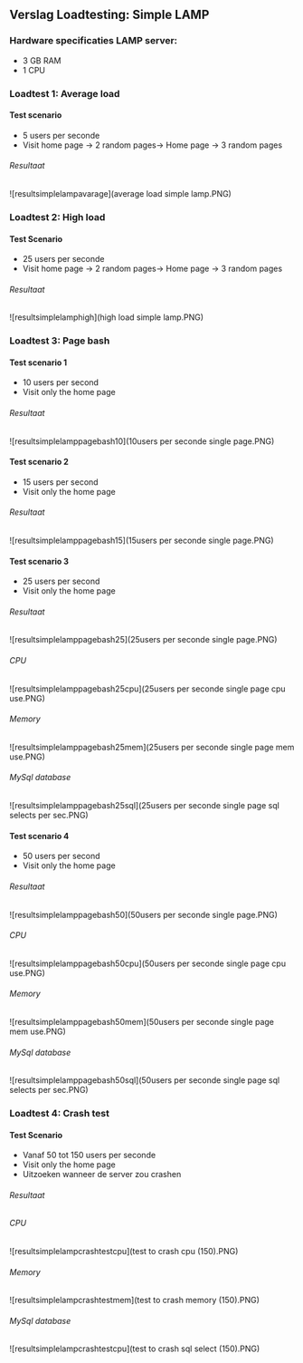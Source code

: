 ## Verslag Loadtesting: Simple LAMP

### Hardware specificaties LAMP server:

* 3 GB RAM
* 1 CPU

### Loadtest 1: Average load

#### Test scenario
* 5 users per seconde
* Visit home page -> 2 random pages-> Home page -> 3 random pages

###### Resultaat

![resultsimplelampavarage](average load simple lamp.PNG)

### Loadtest 2: High load

#### Test Scenario
* 25 users per seconde
* Visit home page -> 2 random pages-> Home page -> 3 random pages

###### Resultaat

![resultsimplelamphigh](high load simple lamp.PNG)

### Loadtest 3: Page bash

#### Test scenario 1
* 10 users per second
* Visit only the home page
 
###### Resultaat

![resultsimplelamppagebash10](10users per seconde single page.PNG)

#### Test scenario 2
* 15 users per second
* Visit only the home page

###### Resultaat

![resultsimplelamppagebash15](15users per seconde single page.PNG)

#### Test scenario 3
* 25 users per second
* Visit only the home page

###### Resultaat

![resultsimplelamppagebash25](25users per seconde single page.PNG)
###### CPU
![resultsimplelamppagebash25cpu](25users per seconde single page cpu use.PNG)
###### Memory
![resultsimplelamppagebash25mem](25users per seconde single page mem use.PNG)
###### MySql database
![resultsimplelamppagebash25sql](25users per seconde single page sql selects per sec.PNG)

#### Test scenario 4
* 50 users per second
* Visit only the home page

###### Resultaat

![resultsimplelamppagebash50](50users per seconde single page.PNG)
###### CPU
![resultsimplelamppagebash50cpu](50users per seconde single page cpu use.PNG)
###### Memory
![resultsimplelamppagebash50mem](50users per seconde single page mem use.PNG)
###### MySql database
![resultsimplelamppagebash50sql](50users per seconde single page sql selects per sec.PNG)

### Loadtest 4: Crash test

#### Test Scenario
* Vanaf 50 tot 150 users per seconde
* Visit only the home page
* Uitzoeken wanneer de server zou crashen
 
###### Resultaat

###### CPU
![resultsimplelampcrashtestcpu](test to crash cpu (150).PNG)
###### Memory
![resultsimplelampcrashtestmem](test to crash memory (150).PNG)
###### MySql database
![resultsimplelampcrashtestcpu](test to crash sql select (150).PNG)
